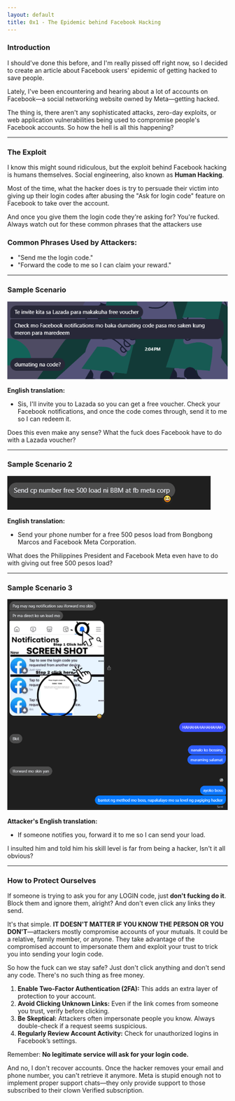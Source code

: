 ```yaml
---
layout: default
title: 0x1 - The Epidemic behind Facebook Hacking
---
```

### Introduction

I should've done this before, and I'm really pissed off right now, so I decided to create an article about Facebook users' epidemic of getting hacked to save people.

Lately, I've been encountering and hearing about a lot of accounts on Facebook—a social networking website owned by Meta—getting hacked.

The thing is, there aren't any sophisticated attacks, zero-day exploits, or web application vulnerabilities being used to compromise people's Facebook accounts. So how the hell is all this happening?

---

### The Exploit

I know this might sound ridiculous, but the exploit behind Facebook hacking is humans themselves. Social engineering, also known as **Human Hacking**.

Most of the time, what the hacker does is try to persuade their victim into giving up their login codes after abusing the "Ask for login code" feature on Facebook to take over the account.

And once you give them the login code they're asking for? You're fucked. Always watch out for these common phrases that the attackers use

### Common Phrases Used by Attackers:
- "Send me the login code."
- "Forward the code to me so I can claim your reward."

---

### Sample Scenario

![Scenario example in Tagalog](/assets/images/image1.png)

**English translation:**

- Sis, I'll invite you to Lazada so you can get a free voucher. Check your Facebook notifications, and once the code comes through, send it to me so I can redeem it.

Does this even make any sense? What the fuck does Facebook have to do with a Lazada voucher?

---

### Sample Scenario 2

![Scenario example in Tagalog](/assets/images/image2.png)

**English translation:**

- Send your phone number for a free 500 pesos load from Bongbong Marcos and Facebook Meta Corporation.

What does the Philippines President and Facebook Meta even have to do with giving out free 500 pesos load?

---

### Sample Scenario 3

![Scenario example in Tagalog](/assets/images/image3.png)

**Attacker's English translation:**

- If someone notifies you, forward it to me so I can send your load.

I insulted him and told him his skill level is far from being a hacker, Isn't it all obvious? 

---

### How to Protect Ourselves

If someone is trying to ask you for any LOGIN code, just **don't fucking do it**. Block them and ignore them, alright? And don't even click any links they send.

It's that simple. **IT DOESN'T MATTER IF YOU KNOW THE PERSON OR YOU DON'T**—attackers mostly compromise accounts of your mutuals. It could be a relative, family member, or anyone. They take advantage of the compromised account to impersonate them and exploit your trust to trick you into sending your login code.

So how the fuck can we stay safe? Just don't click anything and don't send any code. There's no such thing as free money.

1. **Enable Two-Factor Authentication (2FA):** This adds an extra layer of protection to your account.
2. **Avoid Clicking Unknown Links:** Even if the link comes from someone you trust, verify before clicking.
3. **Be Skeptical:** Attackers often impersonate people you know. Always double-check if a request seems suspicious.
4. **Regularly Review Account Activity:** Check for unauthorized logins in Facebook’s settings.

Remember: **No legitimate service will ask for your login code.**

And no, I don't recover accounts. Once the hacker removes your email and phone number, you can't retrieve it anymore. Meta is stupid enough not to implement proper support chats—they only provide support to those subscribed to their clown Verified subscription.
